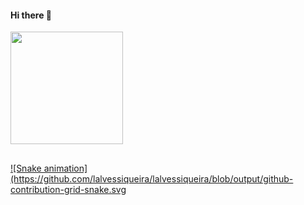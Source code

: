 #### Hi there 👋
<div>
  <a href="https://github.com/lalvessiqueira">
  <img height="180em" src="https://github-readme-stats.vercel.app/api?username=lalvessiqueira&show_icons=true&theme=dracula&include_all_commits=true&count_private=true"/>
</div>

  ##
  
<div> 
  ![Snake animation](https://github.com/lalvessiqueira/lalvessiqueira/blob/output/github-contribution-grid-snake.svg
</div>
